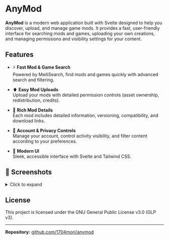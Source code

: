 # AnyMod

**AnyMod** is a modern web application built with Svelte designed to help you discover, upload, and manage game mods. It provides a fast, user-friendly interface for searching mods and games, uploading your own creations, and managing permissions and visibility settings for your content.

## Features

- ⚡ **Fast Mod & Game Search**  
  Powered by MeiliSearch, find mods and games quickly with advanced search and filtering.

- ⬆️ **Easy Mod Uploads**  
  Upload your mods with detailed permission controls (asset ownership, redistribution, credits).

- 📝 **Rich Mod Details**  
  Each mod includes detailed information, versioning, compatibility, and download links.

- 👤 **Account & Privacy Controls**  
  Manage your account, control activity visibility, and filter content according to your preferences.

- 🔎 **Modern UI**  
  Sleek, accessible interface with Svelte and Tailwind CSS.

## 📸 Screenshots

<details>
  <summary>Click to expand</summary>

  ![Homepage](home.png)
  *Homepage view with search and featured mods.*

  ![Browse](browse.png)
  *Browse mods page with search feature, grid style.*

  ![Mod Details](mod.png)
  *Detailed mod page with description, versioning, and download options.*

  ![Upload Mod](profile.png)
  *Upload form with permission and redistribution controls.*

</details>

## License

This project is licensed under the GNU General Public License v3.0 (GLP v3).

---

**Repository:** [github.com/1704mori/anymod](https://github.com/1704mori/anymod)
